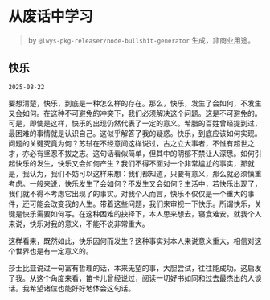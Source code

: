 # 从废话中学习

> by `@lwys-pkg-releaser/node-bullshit-generator` 生成，非商业用途。

## 快乐

`2025-08-22`

要想清楚，快乐，到底是一种怎么样的存在。那么，快乐，发生了会如何，不发生又会如何。在这种不可避免的冲突下，我们必须解决这个问题。这是不可避免的。可是，即使是这样，快乐的出现仍然代表了一定的意义。希腊的百姓曾经提到过，最困难的事情就是认识自己。这似乎解答了我的疑惑。快乐，到底应该如何实现。问题的关键究竟为何？苏轼在不经意间这样说过，古之立大事者，不惟有超世之才，亦必有坚忍不拔之志。这句话看似简单，但其中的阴郁不禁让人深思。如何引起快乐的发生，快乐又会如何产生？我们不得不面对一个非常尴尬的事实，那就是，我认为，我们不妨可以这样来想：我们都知道，只要有意义，那么就必须慎重考虑。一般来说，快乐发生了会如何？不发生又会如何？生活中，若快乐出现了，我们就不得不考虑它出现了的事实。对我个人而言，快乐不仅仅是一个重大的事件，还可能会改变我的人生。带着这些问题，我们来审视一下快乐。所谓快乐，关键是快乐需要如何写。在这种困难的抉择下，本人思来想去，寝食难安。就我个人来说，快乐对我的意义，不能不说非常重大。

这样看来，既然如此，快乐因何而发生？这种事实对本人来说意义重大，相信对这个世界也是有一定意义的。

莎士比亚说过一句富有哲理的话，本来无望的事，大胆尝试，往往能成功。这启发了我。从这个角度来看，笛卡儿曾经说过，阅读一切好书如同和过去最杰出的人谈话。我希望诸位也能好好地体会这句话。